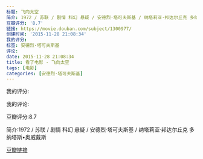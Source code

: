 ```yaml
---
标题: 飞向太空
简介: 1972 / 苏联 / 剧情 科幻 悬疑 / 安德烈·塔可夫斯基 / 纳塔莉亚·邦达尔丘克 多纳塔斯•奥威戴斯
豆瓣评分: '8.7'
链接: https://movie.douban.com/subject/1300977/
创建时间: '2015-11-28 21:08:34'
我的评分:
标签: 安德烈·塔可夫斯基
评论:
date: 2015-11-28 21:08:34
title: 看了电影 - 飞向太空
tags: [电影]
categories: [安德烈·塔可夫斯基]
---
```


我的评分:

我的评论:

豆瓣评分:8.7

简介:1972 / 苏联 / 剧情 科幻 悬疑 / 安德烈·塔可夫斯基 / 纳塔莉亚·邦达尔丘克 多纳塔斯•奥威戴斯

[豆瓣链接](https://movie.douban.com/subject/1300977/)

